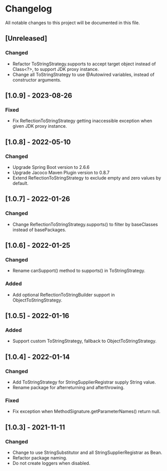 # Changelog
All notable changes to this project will be documented in this file.

## [Unreleased]

### Changed
- Refactor ToStringStrategy.supports to accept target object instead of Class<?>, to support JDK proxy instance.
- Change all ToStringStrategy to use @Autowired variables, instead of constructor arguments. 

## [1.0.9] - 2023-08-26

### Fixed
- Fix ReflectionToStringStrategy getting inaccessible exception when given JDK proxy instance.

## [1.0.8] - 2022-05-10

### Changed
- Upgrade Spring Boot version to 2.6.6
- Upgrade Jacoco Maven Plugin version to 0.8.7
- Extend ReflectionToStringStrategy to exclude empty and zero values by default.


## [1.0.7] - 2022-01-26

### Changed
- Change ReflectionToStringStrategy.supports() to filter by baseClasses instead of basePackages.


## [1.0.6] - 2022-01-25

### Changed
- Rename canSupport() method to supports() in ToStringStrategy.

### Added
- Add optional ReflectionToStringBuilder support in ObjectToStringStrategy.


## [1.0.5] - 2022-01-16

### Added
- Support custom ToStringStrategy, fallback to ObjectToStringStrategy.


## [1.0.4] - 2022-01-14

### Changed
- Add ToStringStrategy for StringSupplierRegistrar supply String value.
- Rename package for afterreturning and afterthrowing.

### Fixed
- Fix exception when MethodSignature.getParameterNames() return null.


## [1.0.3] - 2021-11-11

### Changed
- Change to use StringSubstitutor and all StringSupplierRegistrar as Bean.
- Refactor package naming.
- Do not create loggers when disabled.


